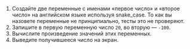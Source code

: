 1. Создайте две переменные с именами «первое число» и «второе число» на английском языке используя snake_case. То как вы назовете переменные не принципиально, тесты это не проверяют.
1. Запишите в первую переменную число `20`, во вторую — `-100`.
1. Вычислите произведение значений этих переменных.
1. Выведите получившееся число на экран.

